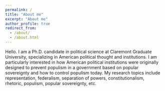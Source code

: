 ```yaml
---
permalink: /
title: "About me"
excerpt: "About me"
author_profile: true
redirect_from: 
  - /about/
  - /about.html
---
```


Hello. I am a Ph.D. candidate in political science at Claremont Graduate University, specializing in American political thought and institutions. I am particularly interested in how American political institutions were originally designed to prevent populism in a government based on popular sovereignty and how to control populism today. My research topics include representation, federalism, separation of powers, constitutionalism, rhetoric, populism, popular sovereignty, etc.
